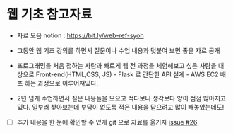 # 웹 기초 참고자료
- 자료 모음 notion : https://bit.ly/web-ref-syoh 
  
- 그동안 웹 기초 강의를 하면서 질문이나 수업 내용과 덧붙여 보면 좋을 자료 공개
- 프로그래밍을 처음 접하는 사람과 빠르게 웹 전 과정을 체험해보고 싶은 사람을 대상으로  Front-end(HTML,CSS, JS) -  Flask 로 간단한 API 설계 - AWS EC2 배포 하는 과정으로 이루어져있다. 
- 2년 넘게 수업하면서 질문 내용들을 모으고 적다보니 생각보다 양이 점점 많아지고 있다. 일부러 찾아보는데 부담이 없도록 적은 내용을 담으려고 많이 빼놓았는데도! 
- [ ] 추가 내용을 한 눈에 확인할 수 있게 git 으로 자료를 옮기자 [issue #26](https://github.com/ohahohah/TIL/issues/26)

